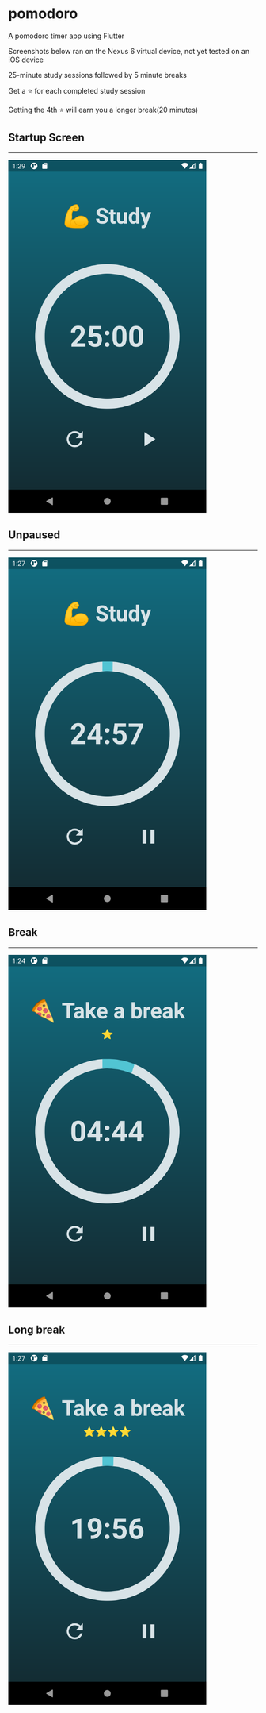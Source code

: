 # pomodoro

A pomodoro timer app using Flutter

Screenshots below ran on the Nexus 6 virtual device, not yet tested on an iOS device

25-minute study sessions followed by 5 minute breaks

Get a ⭐ for each completed study session

Getting the 4th ⭐ will earn you a longer break(20 minutes)

<h2>Startup Screen</h2>
<hr>
<img src="screenshots/img1.png" alt="1" width="400" />
<br>
<h2>Unpaused</h2>
<hr>
<img src="screenshots/img2.png" alt="2" width="400" />
<br>
<h2>Break</h2>
<hr>
<img src="screenshots/img3.png" alt="3" width="400" />
<br>
<h2>Long break</h2>
<hr>
<img src="screenshots/img4.png" alt="4" width="400" />
